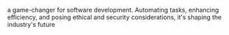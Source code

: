 a game-changer for software development. Automating tasks, enhancing efficiency, and posing ethical and security considerations, it's shaping the industry's future

<!-- This is AI-generated code, made by Tushar Roy -->
<!-- For more information, visit my Facebook profile: https://www.facebook.com/tusharroy2005 -->


